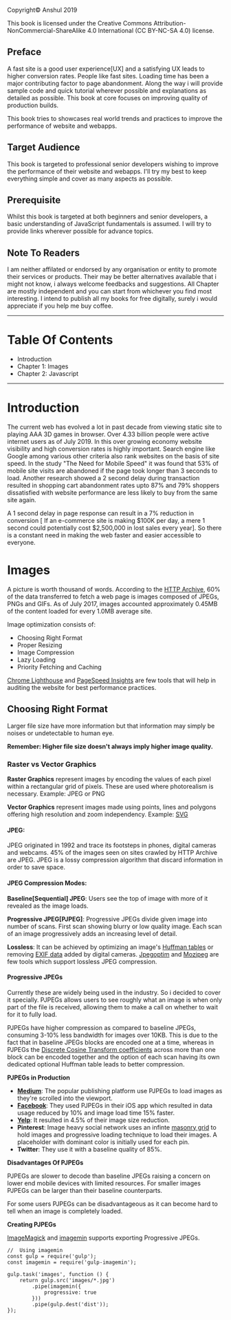 Copyright© Anshul 2019

This book is licensed under the Creative Commons Attribution-NonCommercial-ShareAlike 4.0 International (CC BY-NC-SA 4.0) license.
##  Preface
A fast site is a good user experience[UX] and a satisfying UX leads to higher conversion rates.
People like fast sites. Loading time has been a major contributing factor to page abandonment.
Along the way i will provide sample code and quick tutorial wherever possible and explanations as detailed as possible. 
This book at core focuses on improving quality of production builds.

This book tries to showcases real world trends and practices to improve the performance of website and webapps.
## Target Audience
This book is targeted to professional senior developers wishing to improve the performance of their website and webapps. I'll try my best to keep everything simple and cover as many aspects as possible.
##  Prerequisite
Whilst this book is targeted at both beginners and senior developers, a basic understanding of JavaScript fundamentals is assumed. I will try to provide links wherever possible for advance topics.
## Note To Readers
I am neither affilated or endorsed by any organisation or entity to promote their services or products. Their may be better alternatives available that i might not know, i always welcome feedbacks and suggestions.
All Chapter are mostly independent and you can start from whichever you find most interesting.
I intend to publish all my books for free digitally, surely i would appreciate if you help me buy coffee.

* * *

# Table Of Contents
* Introduction
* Chapter 1:  Images
* Chapter 2:  Javascript


* * *

# Introduction
The current web has evolved a lot in past decade from viewing static site to playing AAA 3D games in browser. Over 4.33 billion people were active internet users as of July 2019. In this over growing economy website visibility and high conversion rates is highly important. Search engine like Google among various other criteria also rank websites on the basis of site speed. In the study "The Need for Mobile Speed" it was found that 53% of mobile site visits are abandoned if the page took longer than 3 seconds to load. Another research showed a 2 second delay during transaction resulted in shopping cart abandonment rates upto 87% and 79% shoppers dissatisfied with website performance are less likely to buy from the same site again.

A 1 second delay in page response can result in a 7% reduction in conversion [ If an e-commerce site is making $100K per day, a mere 1 second could potentially cost $2,500,000 in lost sales every year]. So there is a constant need in making the web faster and easier accessible to everyone.

# Images
A picture is worth thousand of words. According to the [HTTP Archive](https://httparchive.org), 60% of the data transferred to fetch a web page is images composed of JPEGs, PNGs and GIFs. As of July 2017, images accounted approximately 0.45MB of the content loaded for every 1.0MB average site.

Image optimization consists of:
* Choosing Right Format
* Proper Resizing
* Image Compression
* Lazy Loading
* Priority Fetching and Caching

[Chrome Lighthouse](https://developers.google.com/web/tools/lighthouse) and [PageSpeed Insights](https://developers.google.com/speed/pagespeed/insights/) are few tools that will help in auditing the website for best performance practices.

##  Choosing Right Format
Larger file size have more information but that information may simply be noises or undetectable to human eye.

**Remember: Higher file size doesn't always imply higher image quality.**
### Raster vs Vector Graphics
**Raster Graphics** represent images by encoding the values of each pixel within a rectangular grid of pixels. These are used where photorealism is necessary. Example: JPEG or PNG

**Vector Graphics** represent images made using points, lines and polygons offering high resolution and zoom independency. Example: [SVG](https://en.wikipedia.org/wiki/Scalable_Vector_Graphics)

#### JPEG:
JPEG originated in 1992 and trace its footsteps in phones, digital cameras and webcams. 45% of the images seen on sites crawled by HTTP Archive are JPEG. JPEG is a lossy compression algorithm that discard information in order to save space.
#### JPEG Compression Modes:
**Baseline[Sequential] JPEG**:  Users see the top of image with more of it revealed as the image loads.

**Progressive JPEG[PJPEG]**:  Progressive JPEGs divide given image into number of scans. First scan showing blurry or low quality image. Each scan of an image progressively adds an increasing level of detail.

**Lossless**: It can be achieved by optimizing an image's [Huffman tables](https://en.wikipedia.org/wiki/Huffman_coding) or removing [EXIF data](https://en.wikipedia.org/wiki/Exif) added by digital cameras. [Jpegoptim](https://github.com/tjko/jpegoptim) and [Mozjpeg](https://github.com/mozilla/mozjpeg) are few tools which support lossless JPEG compression.
####  Progressive JPEGs
Currently these are widely being used in the industry. So i decided to cover it specially.
PJPEGs allows users to see roughly what an image is when only part of the file is received, allowing them to make a call on whether to wait for it to fully load.

PJPEGs have higher compression as compared to baseline JPEGs, consuming 3-10% less bandwidth for images over 10KB. This is due to the fact that in baseline JPEGs blocks are encoded one at a time, whereas in PJPEGs the [Discrete Cosine Transform coefficients](https://en.wikipedia.org/wiki/Discrete_cosine_transform) across more than one block can be encoded together and the option of each scan having its own dedicated optional Huffman table leads to better compression.

**PJPEGs in Production**
* **[Medium](https://jmperezperez.com/medium-image-progressive-loading-placeholder)**: The popular publishing platform use PJPEGs to load images as they're scrolled into the viewport.
* [**Facebook**](https://engineering.fb.com/ios/faster-photos-in-facebook-for-ios): They used PJPEGs in their iOS app which resulted in data usage reduced by 10% and image load time 15% faster.
* **[Yelp](https://engineeringblog.yelp.com/2017/06/making-photos-smaller.html)**:  It resulted in 4.5% of their image size reduction.
* **Pinterest**:  Image heavy social network uses an infinte [masonry grid](https://masonry.desandro.com) to hold images and progressive loading technique to load their images. A placeholder with dominant color is initially used for each pin.
* **Twitter**:  They use it with a baseline quality of 85%.

**Disadvantages Of PJPEGs**

PJPEGs are slower to decode than baseline JPEGs raising a concern on lower end mobile devices with limited resources. For smaller images PJPEGs  can be larger than their baseline counterparts.

For some users PJPEGs can be disadvantageous as it can become hard to tell when an image is completely loaded.

**Creating PJPEGs**

[ImageMagick](https://imagemagick.org/index.php) and [imagemin](https://github.com/imagemin/imagemin) supports exporting Progressive JPEGs.
```
//  Using imagemin 
const gulp = require('gulp');
const imagemin = require('gulp-imagemin');

gulp.task('images', function () {
    return gulp.src('images/*.jpg')
        .pipe(imagemin({
            progressive: true
        }))
        .pipe(gulp.dest('dist'));       
});
```
